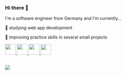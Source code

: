### Hi there 👋

I'm a software engineer from Germany and I'm currently...

🌱 studying web app development

🔭 improving practice skills in several small projects

<!-- Container for inline logo visualization -->
<div>
  
   <!-- HTML -->
   <a href="https://developer.mozilla.org/de/docs/Learn_web_development/Getting_started/Your_first_website/Creating_the_content">
     <img src="https://logospng.org/download/html-5/logo-html-5-1024.png" width="35px" height="35px">
   </a>

   <!-- CSS -->
   <a href="https://developer.mozilla.org/de/docs/Learn_web_development/Getting_started/Your_first_website/Styling_the_content">
     <img src="https://logospng.org/download/css-3/logo-css-3-1024.png" width="35px" height="35px">
   </a>

   <!-- JS -->
   <a href="https://developer.mozilla.org/de/docs/Web/JavaScript/Language_overview">
     <img src="https://logospng.org/download/javascript/logo-javascript-icon-512.png" width="35px" height="35px">
   </a> 

   <!-- React -->
   <a href="https://react.dev/">
     <img src="https://cdn.freebiesupply.com/logos/large/2x/react-1-logo-png-transparent.png" width="34px" height="34px">
   </a> 
   
   <!-- Angular 
   <a href="https://www.w3schools.com/angular/default.asp">
     <img src="https://cdn3.iconfinder.com/data/icons/logos-3/250/angular-1024.png" width="40px" height="40px">
   </a>
   -->
    
</div>
     
<br>

<!-- Profile view counter | source: https://github.com/antonkomarev/github-profile-views-counter -->
![](https://komarev.com/ghpvc/?username=bymyselfstudio&color=blue&style=for-the-badge)


<!--
- 👯 I’m looking to collaborate on ...
- 🤔 I’m looking for help with ...
- 💬 Ask me about ...
- 
- 😄 Pronouns: ...
- ⚡ Fun fact: ...
-->

